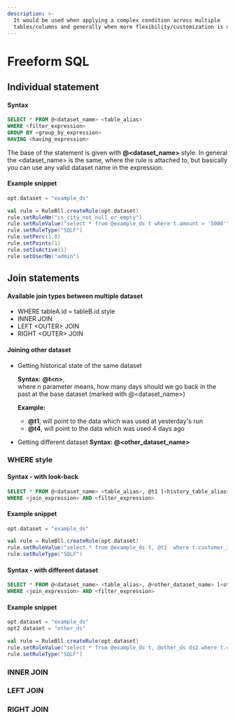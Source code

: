 ```yaml
---
description: >-
  It would be used when applying a complex condition across multiple
  tables/columns and generally when more flexibility/customization is desired.
---
```


# Freeform SQL

## Individual statement

#### Syntax

```sql
SELECT * FROM @<dataset_name> <table_alias>
WHERE <filter_expression>
GROUP BY <group_by_expression>
HAVING <having_expression>
```

The base of the statement is given with **@&lt;dataset\_name&gt;** style. In general the &lt;dataset\_name&gt; is the same, where the rule is attached to, but basically you can use any valid dataset name in the expression.

#### Example **snippet**

```scala
opt.dataset = "example_ds"

val rule = RuleBll.createRule(opt.dataset)
rule.setRuleNm("is_city_not_null_or_empty")
rule.setRuleValue("select * from @example_ds t where t.amount > '5000'")
rule.setRuleType("SQLF")
rule.setPerc(1.0)
rule.setPoints(1)
rule.setIsActive(1)
rule.setUserNm("admin")
```

## Join statements

#### A**vailable join types between multiple dataset**

* WHERE tableA.id = tableB.id style
* INNER JOIN
* LEFT &lt;OUTER&gt; JOIN
* RIGHT &lt;OUTER&gt; JOIN

#### **Joining other dataset**

* Getting historical state of the same dataset  
  
  **Syntax:** **@t&lt;n&gt;**,  
  where _n_ parameter means, how many days should we go back in the past at the base dataset \(marked with @&lt;dataset\_name&gt;\)  
  
  **Example:** 

  * **@t1**, will point to the data which was used at yesterday's run
  * **@t4**, will point to the data which was used 4 days ago

* Getting different dataset **Syntax: @&lt;other\_dataset\_name&gt;** 

### WHERE style

#### Syntax - with look-back 

```sql
SELECT * FROM @<dataset_name> <table_alias>, @t1 [<history_table_alias>]
WHERE <join_expression> AND <filter_expression>
```

#### Example **snippet**

```scala
opt.dataset = "example_ds"

val rule = RuleBll.createRule(opt.dataset)
rule.setRuleValue("select * from @example_ds t, @t1  where t.customer_id = t1.customer_id  and t.card_number <> t1.card_number ")
rule.setRuleType("SQLF")
```

#### Syntax - with different dataset

```sql
SELECT * FROM @<dataset_name> <table_alias>, @<other_dataset_name> [<other_alias>]
WHERE <join_expression> AND <filter_expression>
```

#### Example **snippet**

```scala
opt.dataset = "example_ds"
opt2.dataset = "other_ds"

val rule = RuleBll.createRule(opt.dataset)
rule.setRuleValue("select * from @example_ds t, @other_ds ds2 where t.customer_id = ds2.customer_id  and t.card_number <> ds2.card_number ")
rule.setRuleType("SQLF")
```

### INNER JOIN

### LEFT JOIN

### RIGHT JOIN

